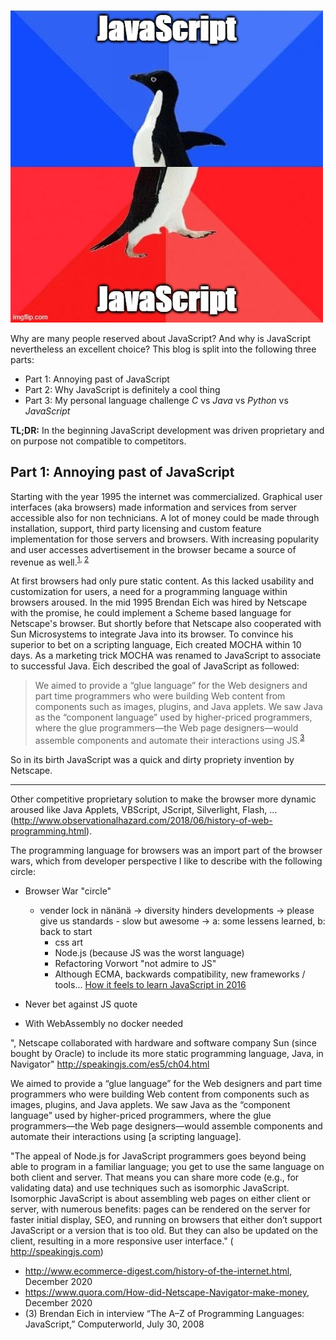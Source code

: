 ﻿![JavaScript awkward penguin](./JavaScriptAwkwardPenguin.jpg)

Why are many people reserved about JavaScript? And why is JavaScript nevertheless an excellent choice? This blog is split into the following three parts:

- Part 1: Annoying past of JavaScript
- Part 2: Why JavaScript is definitely a cool thing
- Part 3: My personal language challenge _C_ vs _Java_ vs _Python_ vs _JavaScript_

**TL;DR:** In the beginning JavaScript development was driven proprietary and on purpose not compatible to competitors.

## Part 1: Annoying past of JavaScript

Starting with the year 1995 the internet was commercialized. Graphical user interfaces (aka browsers) made information and services from server accessible also for non technicians. A lot of money could be made through installation, support, third party licensing and custom feature implementation for those servers and browsers. With increasing popularity and user accesses advertisement in the browser became a source of revenue as well.<sup>[1](#1), [2](#2)</sup>

At first browsers had only pure static content. As this lacked usability and customization for users, a need for a programming language within browsers aroused. In the mid 1995 Brendan Eich was hired by Netscape with the promise, he could implement a Scheme based language for Netscape's browser. But shortly before that Netscape also cooperated with Sun Microsystems to integrate Java into its browser. To convince his superior to bet on a scripting language, Eich created MOCHA within 10 days. As a marketing trick MOCHA was renamed to JavaScript to associate to successful Java. Eich described the goal of JavaScript as followed:

> We aimed to provide a “glue language” for the Web designers and part time programmers who were building Web content from components such as images, plugins, and Java applets. We saw Java as the “component language” used by higher-priced programmers, where the glue programmers—the Web page designers—would assemble components and automate their interactions using JS.<sup>[3](#3)</sup>

So in its birth JavaScript was a quick and dirty propriety invention by Netscape.

-------------------------------------
Other competitive proprietary solution to make the browser more dynamic aroused like Java Applets, VBScript, JScript, Silverlight, Flash, ... (http://www.observationalhazard.com/2018/06/history-of-web-programming.html).

The programming language for browsers was an import part of the browser wars, which from developer perspective I like to describe with the following circle:


- Browser War "circle"
  - vender lock in nänänä -> diversity hinders developments -> please give us standards - slow but awesome -> a: some lessens learned, b: back to start
    - css art
    - Node.js (because JS was the worst language)
    - Refactoring Vorwort "not admire to JS"
    - Although ECMA, backwards compatibility, new frameworks / tools... [How it feels to learn JavaScript in 2016](https://hackernoon.com/how-it-feels-to-learn-javascript-in-2016-d3a717dd577f)

- Never bet against JS quote
- With WebAssembly no docker needed


", Netscape collaborated with hardware and software company Sun (since bought by Oracle) to include its more static programming language, Java, in Navigator" http://speakingjs.com/es5/ch04.html

We aimed to provide a “glue language” for the Web designers and part time programmers who were building Web content from components such as images, plugins, and Java applets. We saw Java as the “component language” used by higher-priced programmers, where the glue programmers—the Web page designers—would assemble components and automate their interactions using [a scripting language].

"The appeal of Node.js for JavaScript programmers goes beyond being able to program in a familiar language; you get to use the same language on both client and server. That means you can share more code (e.g., for validating data) and use techniques such as isomorphic JavaScript. Isomorphic JavaScript is about assembling web pages on either client or server, with numerous benefits: pages can be rendered on the server for faster initial display, SEO, and running on browsers that either don’t support JavaScript or a version that is too old. But they can also be updated on the client, resulting in a more responsive user interface." ( http://speakingjs.com)

- <id name="1">http://www.ecommerce-digest.com/history-of-the-internet.html, December 2020</id>
- <id name="2">https://www.quora.com/How-did-Netscape-Navigator-make-money, December 2020</id>
- <id name="3">(3) Brendan Eich in interview “The A–Z of Programming Languages: JavaScript,” Computerworld, July 30, 2008</id>